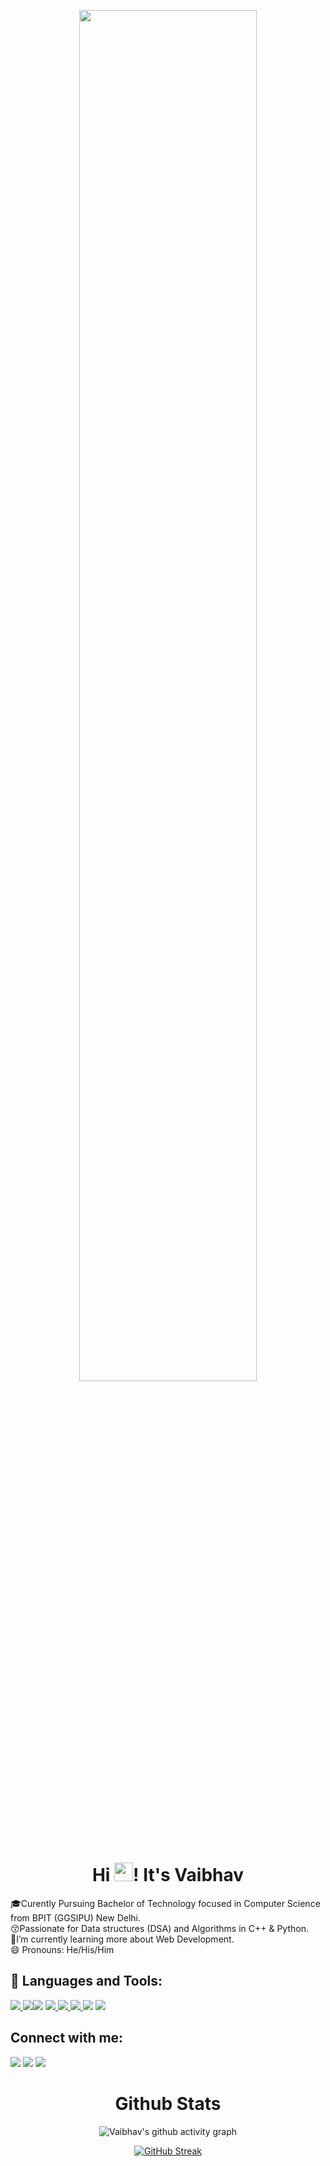 <p align="center"><a href="#"><img width="75%" height="auto" src="https://i.imgur.com/iXuL1HG.png" height="100px"/></a></p>
<h1 align="center">Hi <img src="https://raw.githubusercontent.com/MartinHeinz/MartinHeinz/master/wave.gif" width="30px">! It's Vaibhav</h1>
🎓Curently Pursuing Bachelor of Technology focused in Computer Science from BPIT (GGSIPU) New Delhi.<br /> 
😚Passionate for Data structures (DSA) and Algorithms in C++ & Python.<br />
🌱I’m currently learning more about Web Development.<br />
😄 Pronouns: He/His/Him <br />
<h2>🚀 Languages and Tools:</h2>

<p align="left">
 <a href="https://www.python.org" target="_blank"><img src="https://img.icons8.com/color/48/000000/python.png"/> </a><a href="https://www.cplusplus.com/" target="_blank"><img src="https://img.icons8.com/color/48/000000/c-plus-plus-logo.png"/></a><a href="https://git-scm.com/" target="_blank"><img src="https://img.icons8.com/color/48/000000/git.png"/></a>
 <a href="https://developer.mozilla.org/en-US/docs/Web/JavaScript" target="_blank"> <img src="https://img.icons8.com/color/48/000000/javascript.png"/> </a> 
    <a href="https://www.w3.org/html/" target="_blank"> <img src="https://img.icons8.com/color/48/000000/html-5.png"/> </a> 
    <a href="https://www.w3schools.com/css/" target="_blank"> <img src="https://img.icons8.com/color/48/000000/css3.png"/> </a><a href="https://code.visualstudio.com/" target="_blank"><img src="https://img.icons8.com/color/48/000000/visual-studio-code-2019.png"/></a>
  <a href="https://www.jetbrains.com/pycharm/" target="_blank">  <img src="https://img.icons8.com/color/48/000000/pycharm.png"/></a>
 <h2>Connect with me:</h2><p align="left">
<a href = "https://www.linkedin.com/in/vaibhavmogha/" target="_blank"><img src="https://img.icons8.com/fluent/48/000000/linkedin.png"/></a>
<a href = "https://www.snapchat.com/add/guynext-door31?share_id=A4a8GbBxU7Q" target="_blank"><img src="https://img.icons8.com/fluency/48/000000/snapchat.png"/></a>
<a href = "https://vaibhavmogha.github.io/Portfolio/" target="_blank"><img src="https://img.icons8.com/fluency/48/000000/domain.png"/></a>
<h1 align="center">Github Stats</h1>

<div align="center">
 
![Vaibhav's github activity graph](https://activity-graph.herokuapp.com/graph?username=VaibhavMogha)


[![GitHub Streak](http://github-readme-streak-stats.herokuapp.com?user=VaibhavMogha&theme=synthwave)](https://git.io/streak-stats)
</div>
